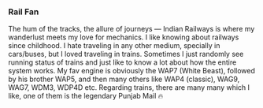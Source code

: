 ### Rail Fan

The hum of the tracks, the allure of journeys — Indian Railways is where my wanderlust meets my love for mechanics. I like knowing about railways since childhood. I hate traveling in any other medium, specially in cars/buses, but I loved traveling in trains. Sometimes I just randomly see running status of trains and just like to know a lot about how the entire system works. My fav engine is obviously the WAP7 (White Beast), followed by his brother WAP5, and then many others like WAP4 (classic), WAG9, WAG7, WDM3, WDP4D etc. Regarding trains, there are many many which I like, one of them is the legendary Punjab Mail :fire:  